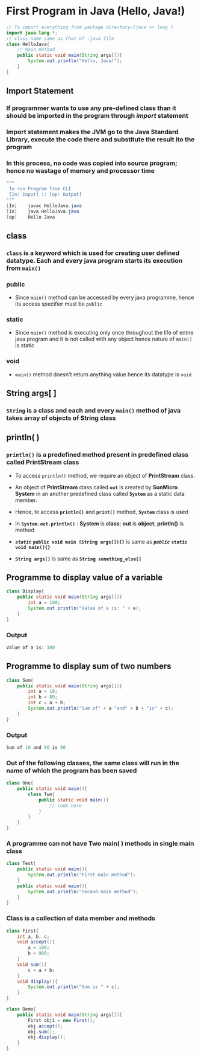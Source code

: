 # First Program in Java (Hello, Java!)

```java
// To import everything from package directory-[java >> lang ]
import java.lang.*;  
// class name same as that of .java file
class HelloJava{  
    // main method
    public static void main(String args[]){
        System.out.println("Hello, Java!");
    }
}
```

## Import Statement

### If programmer wants to use any pre-defined class than it should be imported in the program through *import* statement

### Import statement makes the JVM go to the Java Standard Library, execute the code there and substitute the result ito the program

### In this process, no code was copied into source program; hence no wastage of memory and processor time

```powershell
"""
 To run Program from CLI
 [In: Input] :: [op: Output]
"""
[In]    javac HelloJava.java
[In]    java HelloJava.java
[op]    Hello Java
```

## class

### `class` is a keyword which is used for creating user defined datatype. Each and every java program starts its execution from `main()`

### public

+ Since `main()` method can be accessed by every java programme, hence its access specifier must be `public`

### static

+ Since `main()` method is executing only once throughout the life of entire java program and it is not called with any object hence nature of `main()` is static

### void

+ `main()` method doesn't return anything value hence its datatype is `void`

## String args[ ]

### `String` is a class and each and every `main()` method of java takes **array of objects of String class**

## println( )

### `println()` is a predefined method present in predefined class called **PrintStream** class

+ To access `println()` method, we require an object of **PrintStream** class.

+ An object of **PrintStream** class called **`out`** is created by **SunMicro System** in an another predefined class called **`System`** as a static data member.

+ Hence, to access **`println()`** and **`print()`** method, **`System`** class is used

+ In **`System.out.println()`** : **System** is **class**; **out** is **object**; **println()** is method

+ **_`static`_** **`public void main (String args[]){}`** is same as **_`public`_** **`static void main(){}`**

+ **`String args[]`** is same as **`String something_else[]`**


## Programme to display value of a variable

```java
class Display{
    public static void main(String args[]){
        int a = 100;
        System.out.println("Value of a is: " + a);
    }
}
```

### Output

```powershell
Value of a is: 100
```

## Programme to display sum of two numbers

```java
class Sum{
    public static void main(String args[]){
        int a = 10;
        int b = 80;
        int c = a + b;
        System.out.println("Sum of" + a "and" + b + "is" + c);
    }
}
```

### Output

```powershell
Sum of 10 and 80 is 90
```

### Out of the following classes, the same class will run in the name of which the program has been saved

```java
class One{
    public static void main(){
        class Two{
            public static void main(){
                // code here
            }
        }
    }
}
```

### A programme can not have Two main( ) methods in single main class

```java
class Test{
    public static void main(){
        System.out.println("First main method");
    }
    public static void main(){
        System.out.println("Second main method");
    }
}
```

### Class is a collection of data member and methods

```java
class First{
    int a, b, c;
    void accept(){
        a = 100;
        b = 900;
    }
    void sum(){
        c = a + b;
    }
    void display(){
        System.out.println("Sum is " + c);
    }
}

class Demo{
    public static void main(String args[]){
        First obj1 = new First();
        obj.accept();
        obj.sum();
        obj.display();
    }
}

```
